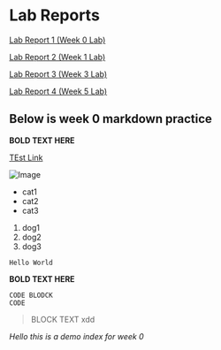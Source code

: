 # Lab Reports

[Lab Report 1 (Week 0 Lab)](https://chriswu989.github.io/cse15L-lab-reports/lab-report-1-week-0.html)

[Lab Report 2 (Week 1 Lab)](https://chriswu989.github.io/cse15L-lab-reports/lab-report-2-week-1.html)

[Lab Report 3 (Week 3 Lab)](https://chriswu989.github.io/cse15L-lab-reports/lab-report-3-week-3.html)

[Lab Report 4 (Week 5 Lab)](https://chriswu989.github.io/cse15L-lab-reports/lab-report-4-week-5.html)
## Below is week 0 markdown practice

**BOLD TEXT HERE**


[TEst Link](https://chriswu989.github.io/cse15L-lab-reports/hi.html)


![Image](https://media.npr.org/assets/img/2021/08/11/gettyimages-1279899488_wide-f3860ceb0ef19643c335cb34df3fa1de166e2761-s1100-c50.jpg)
* cat1
* cat2
* cat3

1) dog1
2) dog2
3) dog3

`Hello World`

**BOLD TEXT HERE**

```
CODE BLODCK
CODE
```
> BLOCK TEXT xdd


*Hello this is a demo index for week 0*
